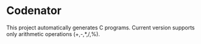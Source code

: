 # Codenator

This project automatically generates C programs.
Current version supports only arithmetic operations (+,-,*,/,%).
